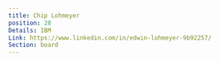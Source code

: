 ```yaml
---
title: Chip Lohmeyer
position: 28
Details: IBM
Link: https://www.linkedin.com/in/edwin-lohmeyer-9b92257/
Section: board
---
```


